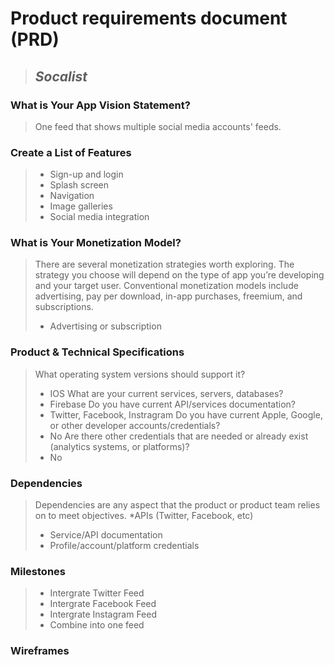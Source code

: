 # Product requirements document (PRD)

> ## *Socalist*



### What is Your App Vision Statement?
> One feed that shows multiple social media accounts' feeds.


### Create a List of Features
> * Sign-up and login
> * Splash screen
> * Navigation
> * Image galleries
> * Social media integration

### What is Your Monetization Model?
> There are several monetization strategies worth exploring. The strategy you choose will depend on the type of app you’re developing and your target user. Conventional monetization models include advertising, pay per download, in-app purchases, freemium, and subscriptions.
> * Advertising or subscription

### Product & Technical Specifications
> What operating system versions should support it? 
> * IOS
>  What are your current services, servers, databases? 
> * Firebase
>  Do you have current API/services documentation? 
> * Twitter, Facebook, Instragram
>  Do you have current Apple, Google, or other developer accounts/credentials? 
> * No
>  Are there other credentials that are needed or already exist (analytics systems, or platforms)?
> * No

### Dependencies
> Dependencies are any aspect that the product or product team relies on to meet objectives.
> *APIs (Twitter, Facebook, etc)
> * Service/API documentation
> * Profile/account/platform credentials


### Milestones
> * Intergrate Twitter Feed
> * Intergrate Facebook Feed
> * Intergrate Instagram Feed
> * Combine into one feed

### Wireframes 

